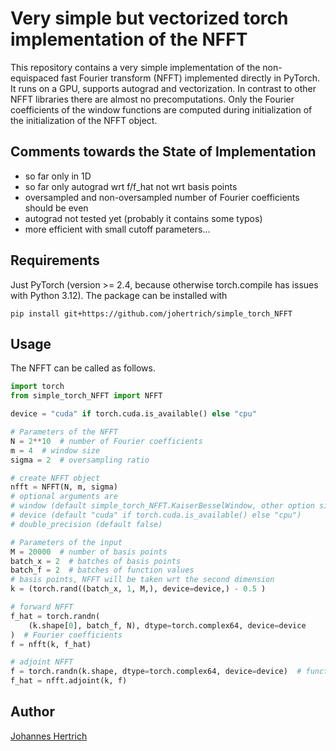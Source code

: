 # Very simple but vectorized torch implementation of the NFFT

This repository contains a very simple implementation of the non-equispaced fast Fourier transform (NFFT)
implemented directly in PyTorch. It runs on a GPU, supports autograd and vectorization.
In contrast to other NFFT libraries there are almost no precomputations. Only the Fourier coefficients of the window functions
are computed during initialization of the initialization of the NFFT object.

## Comments towards the State of Implementation

- so far only in 1D
- so far only autograd wrt f/f_hat not wrt basis points
- oversampled and non-oversampled number of Fourier coefficients should be even
- autograd not tested yet (probably it contains some typos)
- more efficient with small cutoff parameters...

## Requirements

Just PyTorch (version >= 2.4, because otherwise torch.compile has issues with Python 3.12).
The package can be installed with

```
pip install git+https://github.com/johertrich/simple_torch_NFFT
```

## Usage

The NFFT can be called as follows.

```python
import torch
from simple_torch_NFFT import NFFT

device = "cuda" if torch.cuda.is_available() else "cpu"

# Parameters of the NFFT
N = 2**10  # number of Fourier coefficients
m = 4  # window size
sigma = 2  # oversampling ratio

# create NFFT object
nfft = NFFT(N, m, sigma)
# optional arguments are
# window (default simple_torch_NFFT.KaiserBesselWindow, other option simple_torch_NFFT.GaussWindow)
# device (default "cuda" if torch.cuda.is_available() else "cpu")
# double_precision (default false)

# Parameters of the input
M = 20000  # number of basis points
batch_x = 2  # batches of basis points
batch_f = 2  # batches of function values
# basis points, NFFT will be taken wrt the second dimension
k = (torch.rand((batch_x, 1, M,), device=device,) - 0.5 )

# forward NFFT
f_hat = torch.randn(
    (k.shape[0], batch_f, N), dtype=torch.complex64, device=device
)  # Fourier coefficients
f = nfft(k, f_hat)

# adjoint NFFT
f = torch.randn(k.shape, dtype=torch.complex64, device=device)  # function values
f_hat = nfft.adjoint(k, f)

```

## Author

[Johannes Hertrich](https://johertrich.github.io)
